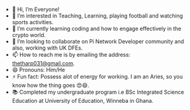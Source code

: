 - 👋 Hi, I’m Everyone!
- 👀 I’m interested in Teaching, Learning, playing football and watching sports activities. 
- 🌱 I’m currently learning coding and how to engage effectively in the crypto world. 
- 💞️ I’m looking to collaborate on Pi Network Developer community and also, working with UK DFEs. 
- 📫 How to reach me is by emailing the address: thetharp031@gmail.com. 
- 😄 Pronouns: Him/He 
- ⚡ Fun fact: Possess alot of energy for working. I am an Aries, so you know how the thing goes 😍😄. 
- 📚 Completed my undergraduate program i.e BSc Integrated Science Education at University of Education, Winneba in Ghana. 
<!---
thetharp-031/thetharp-031 is a ✨ special ✨ repository because its `README.md` (this file) appears on your GitHub profile.
You can click the Preview link to take a look at your changes.
--->

